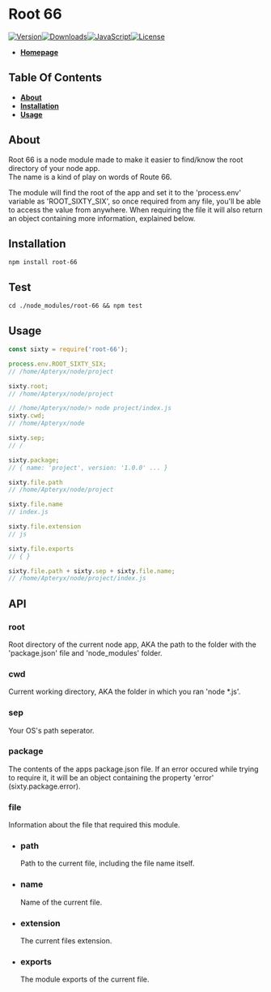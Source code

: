 # Root 66

[![Version][version-image]][github-url][![Downloads][downloads-image]][npm-url][![JavaScript][javascript-image]][github-url][![License][license-image]][license-url]

- [**Homepage**](https://www.apteryx.xyz/npm/root-66)

## Table Of Contents

- [**About**](#about)
- [**Installation**](#installation)
- [**Usage**](#usage)

## About

Root 66 is a node module made to make it easier to find/know the root directory of your node app.<br>
The name is a kind of play on words of Route 66.

The module will find the root of the app and set it to the 'process.env' variable as 'ROOT_SIXTY_SIX', so once required from any file, you'll be able to access the value from anywhere. When requiring the file it will also return an object containing more information, explained below.

## Installation

```npm install root-66```

## Test

```cd ./node_modules/root-66 && npm test```

## Usage

```js
const sixty = require('root-66');

process.env.ROOT_SIXTY_SIX;
// /home/Apteryx/node/project

sixty.root;
// /home/Apteryx/node/project

// /home/Apteryx/node/> node project/index.js
sixty.cwd;
// /home/Apteryx/node

sixty.sep;
// /

sixty.package;
// { name: 'project', version: '1.0.0' ... }

sixty.file.path
// /home/Apteryx/node/project

sixty.file.name
// index.js

sixty.file.extension
// js

sixty.file.exports
// { }

sixty.file.path + sixty.sep + sixty.file.name;
// /home/Apteryx/node/project/index.js
```

## API

### root
Root directory of the current node app, AKA the path to the folder with the 'package.json' file and 'node_modules' folder.

### cwd
Current working directory, AKA the folder in which you ran 'node *.js'.

### sep
Your OS's path seperator.

### package
The contents of the apps package.json file. If an error occured while trying to require it, it will be an object containing the property 'error' (sixty.package.error).

### file
Information about the file that required this module.

- ### path
    Path to the current file, including the file name itself.

- ### name
    Name of the current file.

- ### extension
    The current files extension.

- ### exports
    The module exports of the current file.


[version-image]: https://img.shields.io/github/package-json/v/apteryxxyz/root-66?logo=github
[downloads-image]: https://img.shields.io/npm/dt/root-66?logo=npm
[javascript-image]: https://img.shields.io/github/languages/top/apteryxxyz/root-66?logo=github
[license-image]: https://img.shields.io/npm/l/root-66?logo=github

[npm-url]: https://npmjs.com/package/root-66
[license-url]: https://github.com/apteryxxyz/root-66/blob/master/LICENSE
[github-url]: https://github.com/apteryxxyz/root-66/